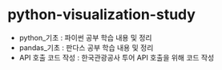 # python-visualization-study

 - python_기초 : 파이썬 공부 학습 내용 및 정리
 - pandas_기초 : 판다스 공부 학습 내용 및 정리
 - API 호출 코드 작성 : 한국관광공사 투어 API 호출을 위해 코드 작성
